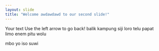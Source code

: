```yaml
---
layout: slide
title: "Welcome awdawdawd to our second slide!"
---
```

Your text
Use the left arrow to go back! balik kampung siji loro telu papat limo enem pitu wolu

mbo yo iso suwi